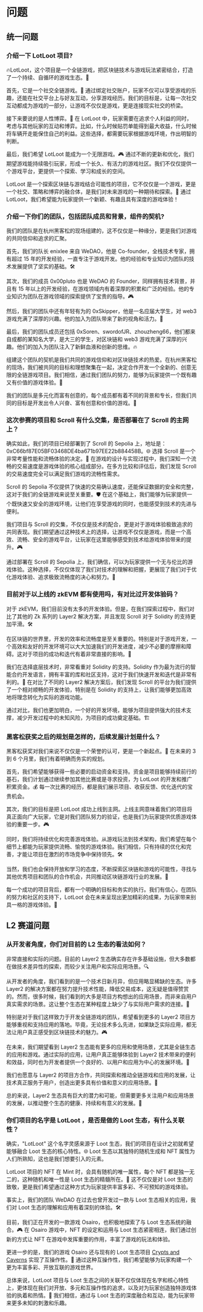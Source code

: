 # 问题

## 统一问题

### 介绍一下 LotLoot 项目?

🔥LotLoot，这个项目是一个全链游戏，把区块链技术与游戏玩法紧密结合，打造了一个持续、自循环的游戏生态。🔄

首先，它是一个社交全链游戏。🤝 通过绑定社交账户，玩家不仅可以享受游戏的乐趣，还能在社交平台上与好友互动，分享游戏经历。我们的目标是，让每一次社交互动都成为游戏的一部分，让游戏不仅仅是游戏，更是连接现实社交的桥梁。

接下来要说的是人性博弈。🧠 在 LotLoot 中，玩家需要在追求个人利益的同时，考虑与其他玩家的互动和博弈。比如，什么时候贴罚单能得到最大收益，什么时候将车辆开走能保住自己的利益。这些选择，都需要玩家根据游戏环境，作出明智的判断。

最后，我们希望 LotLoot 能成为一个无限游戏。🎮 通过不断的更新和优化，我们期望游戏能持续吸引玩家，形成一个长久、有活力的游戏社区。我们不仅仅提供一个游戏平台，更提供一个探索、学习和成长的空间。

LotLoot 是一个探索区块链与游戏结合可能性的项目，它不仅仅是一个游戏，更是一个社交、策略和博弈的融合体，是我们对未来游戏的一种期待和探索。💫 通过 LotLoot，我们希望能为玩家提供一个新颖、有趣且具有深度的游戏体验！

### 介绍一下你们的团队，包括团队成员和背景，组件的契机?

我们的团队是在杭州黑客松的现场组建的，这不仅仅是一种缘分，更是我们对游戏的共同信仰和追求的汇聚。

首先，我们的队长 enixlee 来自 WeDAO，他是 Co-founder，全栈技术专家，拥有超过 15 年的开发经验，一直专注于游戏开发。他的经验和专业知识为团队的技术发展提供了坚实的基础。🛠️

其次，我们的成员 0x00pluto 也是 WeDAO 的 Founder，同样拥有技术背景，并且有 15 年以上的开发经验，在游戏领域内有着深厚的积累和广泛的经验。他的专业知识为团队在游戏领域的探索提供了宝贵的指导。🎮

然后，我们的团队中还有年轻有为的 0xSkipper，他是一名应届大学生，对 web3 游戏充满了深厚的兴趣。他的加入为团队带来了新的视角和活力。🌱

最后，我们的团队成员还包括 0xSoren、swordofJR、zhouzheng66，他们都来自成都的某知名大学，是大三的学生，对区块链和 web3 游戏充满了深厚的兴趣。他们的加入为团队注入了新鲜血液和创新的思维。🔥

组建这个团队的契机是我们共同的游戏信仰和对区块链技术的热爱。在杭州黑客松的现场，我们被共同的目标和理想聚集在一起，决定合作开发一个全新的、创意无限的全链游戏项目。我们相信，通过我们团队的努力，能够为玩家提供一个既有趣又有价值的游戏体验。🚀

我们的团队是多元化而富有创意的，每个成员都有着不同的背景和专长，但我们共同的目标是开发出令人兴奋、富有创意和价值的游戏。🌈

### 这次参赛的项目和 Scroll 有什么交集，是否部署在了 Scroll 的主网上？

确实如此，我们的项目已经部署到了 Scroll 的 Sepolia 上，地址是：0xC66bf87E05BF03468DE4ba671b97EE22b884458B。🌐 选择 Scroll 是一个非常考量性能和流畅体验的决定。🚀 在游戏的设计与实现过程中，我们深知一个流畅的交易速度是游戏体验的核心组成部分。在多方比较和评估后，我们发现 Scroll 的交易速度完全可以满足我们游戏的流畅性需求。

Scroll 的 Sepolia 不仅提供了快速的交易确认速度，还能保证数据的安全和完整，这对于我们的全链游戏来说至关重要。🛡️ 在这个基础上，我们能够为玩家提供一个既快速又安全的游戏环境，让他们在享受游戏的同时，也能感受到技术的先进与便利。

我们项目与 Scroll 的交集，不仅仅是技术的配合，更是对于游戏体验极致追求的共同表现。我们期望通过这种技术上的选择，让游戏不仅仅是游戏，而是一个高效、流畅、安全的游戏平台，让玩家在这里能够感受到技术给游戏体验带来的提升。🎮

通过部署在 Scroll 的 Sepolia 上，我们确信，可以为玩家提供一个无与伦比的游戏体验。这种选择，不仅仅体现了我们对技术的理解和把握，更展现了我们对于优化游戏体验、追求极致流畅度的决心和努力。💪

### 目前对于以上线的 zkEVM 都有使用吗，有对比过开发体验码？

对于 zkEVM，我们目前没有太多的开发体验。但是，在我们探索过程中，我们对比了其他的 Zk 系列的 Layer2 解决方案，并且发现 Scroll 对于 Solidity 的支持更加平滑。🛠️

在区块链的世界里，开发的效率和流畅度是至关重要的。特别是对于游戏开发，一个高效和友好的开发环境可以大大加速我们的开发进度，减少不必要的摩擦和障碍。这对于项目的成功和迭代有着非常直接的影响。🚀

我们在选择底层技术时，非常看重对 Solidity 的支持。Solidity 作为最为流行的智能合约开发语言，拥有丰富的库和社区支持，这对于我们快速开发和迭代是非常有利的。🎯 在对比了不同的 Layer2 解决方案后，我们发现 Scroll 的平台为我们提供了一个相对顺畅的开发体验，特别是在 Solidity 的支持上，让我们能够更加高效地将理念转化为实际的游戏功能。

通过对比，我们也更加明白，一个好的开发环境，能够为项目提供强大的技术支撑，减少开发过程中的未知风险，为项目的成功奠定基础。🏗️

### 黑客松获奖之后的规划是怎样的，后续发展计划是什么？

黑客松获奖对我们来说不仅仅是一个荣誉的认可，更是一个新起点。🚀 在未来的 3 到 6 个月里，我们有着明确而务实的规划。

首先，我们希望能够获得一些必要的启动资金和支持。资金是项目能够持续前行的基石，我们计划通过继续参加其他比赛或是寻求投资，为 LotLoot 的开发和推广积累资金。💰 每一次比赛的经历，都是我们展示项目、收获反馈、优化迭代的宝贵机会。

其次，我们的目标是把 LotLoot 成功上线到主网。上线主网意味着我们的项目将真正面向广大玩家，它是对我们团队努力的验证，也是我们为玩家提供优质游戏体验的重要一步。🎮

同时，我们将持续优化和完善游戏体验。从游戏玩法到技术架构，我们希望在每个细节上都能为玩家提供流畅、愉悦的游戏体验。我们相信，只有持续的优化和完善，才能让项目在激烈的市场竞争中保持领先。🛠️

当然，我们也会保持开放和学习的态度，不断探索区块链和游戏的可能性，寻找与其他优秀项目和团队的合作机会，共同推动区块链游戏行业的发展。🤝

每一个成功的项目背后，都有一个明确的目标和务实的执行。我们有信心，在团队的努力和社区的支持下，LotLoot 会在未来呈现出更加精彩的成果，为玩家带来别具一格的游戏体验。🌟

## L2 赛道问题

### 从开发者角度，你们对目前的 L2 生态的看法如何？

非常直接和实际的问题。目前的 Layer2 生态确实存在许多基础设施，但大多数都在做技术差异性的探索，而较少关注用户和实际应用场景。🔍

从开发者的角度，我们看到的是一个技术日新月异，但应用略显稀缺的生态。许多 Layer2 的解决方案都在努力提升技术性能，降低交易成本，这无疑是值得赞赏的。然而，很多时候，我们看到的大多是项目方构想出的应用场景，而非来自用户真实需求的场景。这让整个生态在某种程度上缺少了与实际用户需求的连接。🔗

特别是对于我们这样致力于开发全链游戏的团队，希望看到更多的 Layer2 项目方能够重视和支持应用的落地。毕竟，无论技术多么先进，如果缺乏实际应用，都无法让用户真正感受到区块链技术的魅力。🎮

在未来，我们期望看到 Layer2 生态能有更多的应用和使用场景，尤其是全链生态的应用和游戏。通过实际的应用，让用户真正能够体验到 Layer2 技术带来的便利和效益，同时也为开发者提供一个良好的、以用户和应用为中心的发展环境。🌱

我们也愿意与 Layer2 的项目方合作，共同探索和推动全链游戏和应用的发展，让技术真正服务于用户，创造出更多具有价值和意义的应用场景。💪

总的来说，Layer2 生态具有巨大的潜力和可能，但需要更多关注用户和应用场景的发展，以推动整个生态的健康、持续和有意义的发展。🚀

### 你们项目的名字是 LotLoot ，是否是做的 Loot 生态，有什么关联性？

确实，"LotLoot" 这个名字灵感来源于 Loot 生态，我们的项目在设计之初就希望能够融合 Loot 生态的核心特性。🌐 Loot 生态以其独特的随机生成和 NFT 属性为人们所熟知，这也是我们想要引入的元素。

LotLoot 项目的 NFT 在 Mint 时，会具有随机的唯一属性，每个 NFT 都是独一无二的，这种随机和唯一性是 Loot 生态的精髓所在。🎲 这不仅仅是对 Loot 生态的致敬，更是我们希望通过这种方式为玩家提供丰富多彩、不可预知的游戏体验。

事实上，我们的团队 WeDAO 在过去也曾开发过一款与 Loot 生态相关的应用，我们对 Loot 生态的理解和应用有着深刻的体验。🛠️

目前，我们正在开发的一款游戏 Osairo，也积极地探索了与 Loot 生态系统的融合。🎮 在 Osairo 游戏中，NFT 的设定和运用与 Loot 生态紧密相连，我们通过创新的方式让 NFT 在游戏中发挥重要的作用，丰富了游戏的玩法和体验。

更进一步的是，我们的游戏 Osairo 还与现有的 Loot 生态项目 [Crypts and Caverns](https://threepwave.com/cryptsandcaverns) 实现了互操作性。🔄 通过这种互操作性，我们希望能够为玩家构建一个更为丰富多彩、开放互联的游戏世界。

总体来说，LotLoot 项目与 Loot 生态之间的关联不仅仅体现在名字和核心特性上，更体现在我们对开放、多元和互操作性的追求，以及对为玩家创造独特游戏体验的执着和热情。💖 我们相信，通过与 Loot 生态的深度融合和互动，能为玩家带来更多未知的刺激和乐趣。
